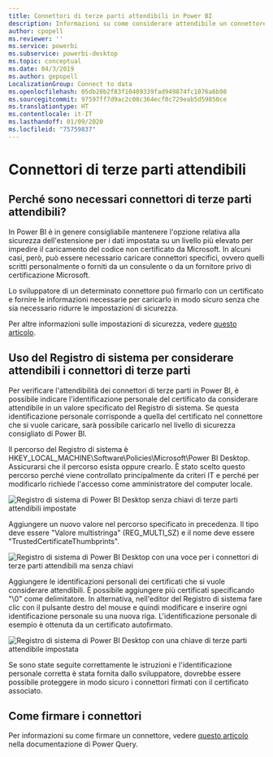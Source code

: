 ```yaml
---
title: Connettori di terze parti attendibili in Power BI
description: Informazioni su come considerare attendibile un connettore di terze parti firmato in Power BI
author: cpopell
ms.reviewer: ''
ms.service: powerbi
ms.subservice: powerbi-desktop
ms.topic: conceptual
ms.date: 04/3/2019
ms.author: gepopell
LocalizationGroup: Connect to data
ms.openlocfilehash: 05db20b2f83f10409339fad949874fc1076a6b98
ms.sourcegitcommit: 97597ff7d9ac2c08c364ecf0c729eab5d59850ce
ms.translationtype: HT
ms.contentlocale: it-IT
ms.lasthandoff: 01/09/2020
ms.locfileid: "75759837"
---
```

# <a name="trusted-third-party-connectors"></a>Connettori di terze parti attendibili

## <a name="why-do-you-need-trusted-third-party-connectors"></a>Perché sono necessari connettori di terze parti attendibili?

In Power BI è in genere consigliabile mantenere l'opzione relativa alla sicurezza dell'estensione per i dati impostata su un livello più elevato per impedire il caricamento del codice non certificato da Microsoft. In alcuni casi, però, può essere necessario caricare connettori specifici, ovvero quelli scritti personalmente o forniti da un consulente o da un fornitore privo di certificazione Microsoft.

Lo sviluppatore di un determinato connettore può firmarlo con un certificato e fornire le informazioni necessarie per caricarlo in modo sicuro senza che sia necessario ridurre le impostazioni di sicurezza.

Per altre informazioni sulle impostazioni di sicurezza, vedere [questo articolo](https://docs.microsoft.com/power-bi/desktop-connector-extensibility).

## <a name="using-the-registry-to-trust-third-party-connectors"></a>Uso del Registro di sistema per considerare attendibili i connettori di terze parti

Per verificare l'attendibilità dei connettori di terze parti in Power BI, è possibile indicare l'identificazione personale del certificato da considerare attendibile in un valore specificato del Registro di sistema. Se questa identificazione personale corrisponde a quella del certificato nel connettore che si vuole caricare, sarà possibile caricarlo nel livello di sicurezza consigliato di Power BI. 

Il percorso del Registro di sistema è HKEY_LOCAL_MACHINE\Software\Policies\Microsoft\Power BI Desktop. Assicurarsi che il percorso esista oppure crearlo. È stato scelto questo percorso perché viene controllato principalmente da criteri IT e perché per modificarlo richiede l'accesso come amministratore del computer locale. 

![Registro di sistema di Power BI Desktop senza chiavi di terze parti attendibili impostate](media/desktop-trusted-third-party-connectors/desktoptrustedthird1.png)

Aggiungere un nuovo valore nel percorso specificato in precedenza. Il tipo deve essere "Valore multistringa" (REG_MULTI_SZ) e il nome deve essere "TrustedCertificateThumbprints". 

![Registro di sistema di Power BI Desktop con una voce per i connettori di terze parti attendibili ma senza chiavi](media/desktop-trusted-third-party-connectors/desktoptrustedthird2.png)

Aggiungere le identificazioni personali dei certificati che si vuole considerare attendibili. È possibile aggiungere più certificati specificando "\0" come delimitatore. In alternativa, nell'editor del Registro di sistema fare clic con il pulsante destro del mouse e quindi modificare e inserire ogni identificazione personale su una nuova riga. L'identificazione personale di esempio è ottenuta da un certificato autofirmato. 

 ![Registro di sistema di Power BI Desktop con una chiave di terze parti attendibile impostata](media/desktop-trusted-third-party-connectors/desktoptrustedthird3.png)

Se sono state seguite correttamente le istruzioni e l'identificazione personale corretta è stata fornita dallo sviluppatore, dovrebbe essere possibile proteggere in modo sicuro i connettori firmati con il certificato associato.

## <a name="how-to-sign-connectors"></a>Come firmare i connettori

Per informazioni su come firmare un connettore, vedere [questo articolo](https://docs.microsoft.com/power-query/handlingconnectorsigning) nella documentazione di Power Query.
